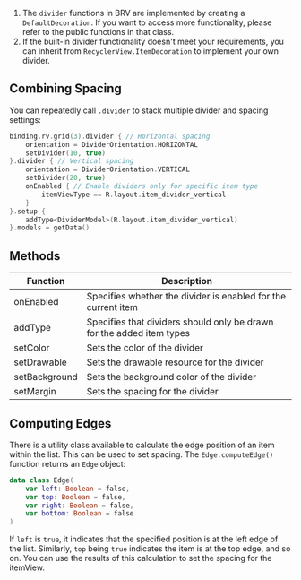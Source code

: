 1. The `divider` functions in BRV are implemented by creating a `DefaultDecoration`. If you want to access more functionality, please refer to the public functions in that class.
2. If the built-in divider functionality doesn't meet your requirements, you can inherit from `RecyclerView.ItemDecoration` to implement your own divider.

## Combining Spacing

You can repeatedly call `.divider` to stack multiple divider and spacing settings:

```kotlin
binding.rv.grid(3).divider { // Horizontal spacing
    orientation = DividerOrientation.HORIZONTAL
    setDivider(10, true)
}.divider { // Vertical spacing
    orientation = DividerOrientation.VERTICAL
    setDivider(20, true)
    onEnabled { // Enable dividers only for specific item type
        itemViewType == R.layout.item_divider_vertical
    }
}.setup {
    addType<DividerModel>(R.layout.item_divider_vertical)
}.models = getData()
```

## Methods

| Function | Description |
|-|-|
| onEnabled | Specifies whether the divider is enabled for the current item |
| addType | Specifies that dividers should only be drawn for the added item types |
| setColor | Sets the color of the divider |
| setDrawable | Sets the drawable resource for the divider |
| setBackground | Sets the background color of the divider |
| setMargin | Sets the spacing for the divider |

## Computing Edges

There is a utility class available to calculate the edge position of an item within the list. This can be used to set spacing. The `Edge.computeEdge()` function returns an `Edge` object:

```kotlin
data class Edge(
    var left: Boolean = false,
    var top: Boolean = false,
    var right: Boolean = false,
    var bottom: Boolean = false
)
```

If `left` is `true`, it indicates that the specified position is at the left edge of the list. Similarly, `top` being `true` indicates the item is at the top edge, and so on. You can use the results of this calculation to set the spacing for the itemView.